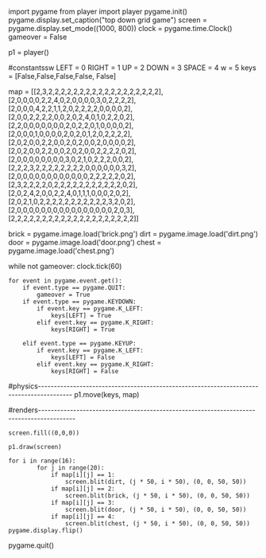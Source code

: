 import pygame 
from player import player
pygame.init()
pygame.display.set_caption("top down grid game")
screen = pygame.display.set_mode((1000, 800))
clock = pygame.time.Clock()
gameover = False


p1 = player()

#constantssw
LEFT = 0
RIGHT = 1
UP = 2
DOWN = 3
SPACE = 4
w = 5
keys = [False,False,False,False, False]


map = [[2,3,2,2,2,2,2,2,2,2,2,2,2,2,2,2,2,2,2,2],
       [2,0,0,0,0,2,2,4,0,2,0,0,0,0,3,0,2,2,2,2],
       [2,0,0,0,4,2,2,1,1,2,0,2,2,2,2,0,0,0,0,2],
       [2,0,0,2,2,2,2,0,0,2,0,2,4,0,1,0,2,2,0,2],
       [2,2,0,0,0,0,0,0,0,2,0,2,2,0,1,0,0,0,0,2],
       [2,0,0,0,1,0,0,0,0,2,0,2,0,1,2,0,2,2,2,2],
       [2,0,2,0,0,2,2,0,0,2,0,2,0,0,2,0,0,0,0,2],
       [2,0,2,0,0,2,2,0,0,2,0,2,0,0,2,2,2,2,0,2],
       [2,0,0,0,0,0,0,0,0,3,0,2,1,0,2,2,2,0,0,2],
       [2,2,2,3,2,2,2,2,2,2,2,2,0,0,0,0,0,0,3,2],
       [2,0,0,0,0,0,0,0,0,0,0,0,0,2,2,2,2,2,0,2],
       [2,3,2,2,2,2,0,2,2,2,2,2,2,2,2,2,2,2,0,2],
       [2,0,2,4,2,0,0,2,2,4,0,1,1,1,0,0,0,2,0,2],
       [2,0,2,1,0,2,2,2,2,2,2,2,2,2,2,2,3,2,0,2],
       [2,0,0,0,0,0,0,0,0,0,0,0,0,0,0,0,0,2,0,3],
       [2,2,2,2,2,2,2,2,2,2,2,2,2,2,2,2,2,2,2,2]]

brick = pygame.image.load('brick.png')
dirt = pygame.image.load('dirt.png')
door = pygame.image.load('door.png')
chest = pygame.image.load('chest.png')

while not gameover:
    clock.tick(60)

    for event in pygame.event.get():
        if event.type == pygame.QUIT:
            gameover = True
        if event.type == pygame.KEYDOWN:
            if event.key == pygame.K_LEFT:
                keys[LEFT] = True
            elif event.key == pygame.K_RIGHT:
                keys[RIGHT] = True

        elif event.type == pygame.KEYUP:
            if event.key == pygame.K_LEFT:
                keys[LEFT] = False
            elif event.key == pygame.K_RIGHT:
                keys[RIGHT] = False
        
 #physics-----------------------------------------------------------------------------------------
    p1.move(keys, map)


 #renders-----------------------------------------------------------------------------------------
    


    screen.fill((0,0,0))

    p1.draw(screen)

    for i in range(16):
            for j in range(20):
                if map[i][j] == 1:
                    screen.blit(dirt, (j * 50, i * 50), (0, 0, 50, 50))
                if map[i][j] == 2:
                    screen.blit(brick, (j * 50, i * 50), (0, 0, 50, 50))
                if map[i][j] == 3:
                    screen.blit(door, (j * 50, i * 50), (0, 0, 50, 50))
                if map[i][j] == 4:
                    screen.blit(chest, (j * 50, i * 50), (0, 0, 50, 50))
    pygame.display.flip()



pygame.quit()
